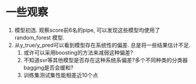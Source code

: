 # 一些观察

1. 模型初选. 观察score前6名的pipe, 可以发现这些模型均使用了 random_forest 模型.
2. 从y_true/y_pred可以看到模型存在系统性的偏差. 总是将一些结果估计不足.
   1. 或许可以采用boosting的方法来减弱这种偏差?
   2. 不知道svr等其他模型是否存在这种系统系偏差?多个不同种类的分类器bagging是否会缓和?
   3. 训练集测试集性能相差近10个点